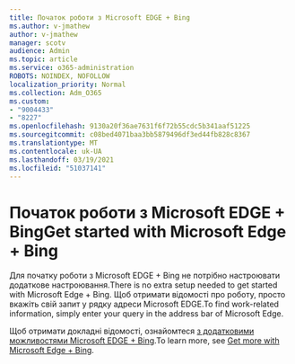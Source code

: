 ```yaml
---
title: Початок роботи з Microsoft EDGE + Bing
ms.author: v-jmathew
author: v-jmathew
manager: scotv
audience: Admin
ms.topic: article
ms.service: o365-administration
ROBOTS: NOINDEX, NOFOLLOW
localization_priority: Normal
ms.collection: Adm_O365
ms.custom:
- "9004433"
- "8227"
ms.openlocfilehash: 9130a20f36ae7631f6f72b55cdc5b341aaf51225
ms.sourcegitcommit: c08bed4071baa3bb5879496df3ed44fb828c8367
ms.translationtype: MT
ms.contentlocale: uk-UA
ms.lasthandoff: 03/19/2021
ms.locfileid: "51037141"
---
```

# <a name="get-started-with-microsoft-edge--bing"></a><span data-ttu-id="543a8-102">Початок роботи з Microsoft EDGE + Bing</span><span class="sxs-lookup"><span data-stu-id="543a8-102">Get started with Microsoft Edge + Bing</span></span>

<span data-ttu-id="543a8-103">Для початку роботи з Microsoft EDGE + Bing не потрібно настроювати додаткове настроювання.</span><span class="sxs-lookup"><span data-stu-id="543a8-103">There is no extra setup needed to get started with Microsoft Edge + Bing.</span></span> <span data-ttu-id="543a8-104">Щоб отримати відомості про роботу, просто вкажіть свій запит у рядку адреси Microsoft EDGE.</span><span class="sxs-lookup"><span data-stu-id="543a8-104">To find work-related information, simply enter your query in the address bar of Microsoft Edge.</span></span>

<span data-ttu-id="543a8-105">Щоб отримати докладні відомості, ознайомтеся [з додатковими можливостями Microsoft EDGE + Bing](https://go.microsoft.com/fwlink/?linkid=2152963).</span><span class="sxs-lookup"><span data-stu-id="543a8-105">To learn more, see [Get more with Microsoft Edge + Bing](https://go.microsoft.com/fwlink/?linkid=2152963).</span></span>
